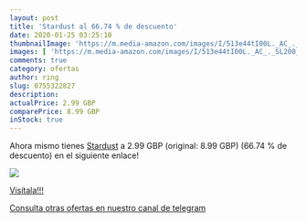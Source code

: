 ```yaml
---
layout: post
title: 'Stardust al 66.74 % de descuento'
date: 2020-01-25 03:25:10
thumbnailImage: 'https://m.media-amazon.com/images/I/513e44tI00L._AC_._SL200_.jpg'
images: [ 'https://m.media-amazon.com/images/I/513e44tI00L._AC_._SL200_.jpg' ]
comments: true
category: ofertas
author: ring
slug: 0755322827
description:
actualPrice: 2.99 GBP
comparePrice: 8.99 GBP
inStock: true
---
```


Ahora mismo tienes [Stardust](https://www.amazon.com/dp/0755322827/?tag=redken08-20) a 2.99 GBP (original: 8.99 GBP) (66.74 %  de descuento) en el siguiente enlace!

[![](https://m.media-amazon.com/images/I/513e44tI00L._AC_._SL200_.jpg)](https://www.amazon.com/dp/0755322827/?tag=redken08-20)

[Visítala!!!](https://www.amazon.com/dp/0755322827/?tag=redken08-20)

[Consulta otras ofertas en nuestro canal de telegram](https://t.me/s/ofertas25)
